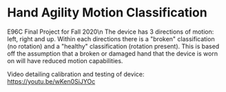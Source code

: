 # Hand Agility Motion Classification
E96C Final Project for Fall 2020\n 
The device has 3 directions of motion: left, right and up. Within each directions there is a "broken" classification (no rotation) and a "healthy" classification (rotation present). This is based off the assumption that a broken or damaged hand that the device is worn on will have reduced motion capabilities.

Video detailing calibration and testing of device: https://youtu.be/wKen0SiJYOc
